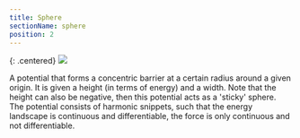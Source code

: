 ```yaml
---
title: Sphere
sectionName: sphere
position: 2
---
```


{: .centered}
![](assets/sphere_potential.gif)

A potential that forms a concentric barrier at a certain radius around a given origin. It is given a height
(in terms of energy) and a width. Note that the height can also be negative, then this potential acts as
a 'sticky' sphere. The potential consists of harmonic snippets, such that the energy landscape is continuous
and differentiable, the force is only continuous and not differentiable.

